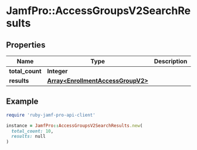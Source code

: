 # JamfPro::AccessGroupsV2SearchResults

## Properties

| Name | Type | Description | Notes |
| ---- | ---- | ----------- | ----- |
| **total_count** | **Integer** |  | [optional] |
| **results** | [**Array&lt;EnrollmentAccessGroupV2&gt;**](EnrollmentAccessGroupV2.md) |  | [optional] |

## Example

```ruby
require 'ruby-jamf-pro-api-client'

instance = JamfPro::AccessGroupsV2SearchResults.new(
  total_count: 10,
  results: null
)
```

